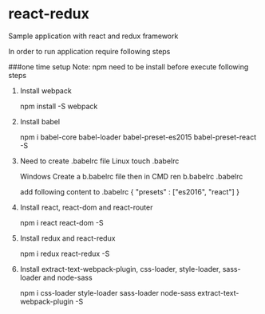# react-redux
Sample application with react and redux framework

In order to run application require following steps

###one time setup
Note: npm need to be install before execute following steps

1) Install webpack

   npm install -S webpack

2) Install babel

   npm i babel-core babel-loader babel-preset-es2015 babel-preset-react -S

3) Need to create .babelrc file
    Linux
		touch .babelrc

	Windows
	Create a b.babelrc file then in CMD
	ren b.babelrc .babelrc

	add following content to .babelrc
	{
  		"presets" : ["es2016", "react"]
	}
4) Install react, react-dom and react-router

    npm i react react-dom -S

5) Install redux and react-redux

    npm i redux react-redux -S

6) Install extract-text-webpack-plugin, css-loader, style-loader, sass-loader and node-sass

    npm i css-loader style-loader sass-loader node-sass extract-text-webpack-plugin -S
